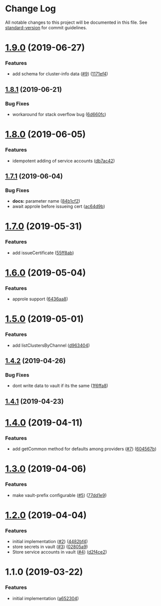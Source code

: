 # Change Log

All notable changes to this project will be documented in this file. See [standard-version](https://github.com/conventional-changelog/standard-version) for commit guidelines.

# [1.9.0](https://github.com/npm-wharf/cluster-info-client/compare/v1.8.1...v1.9.0) (2019-06-27)


### Features

* add schema for cluster-info data ([#9](https://github.com/npm-wharf/cluster-info-client/issues/9)) ([1171ef4](https://github.com/npm-wharf/cluster-info-client/commit/1171ef4))



## [1.8.1](https://github.com/npm-wharf/cluster-info-client/compare/v1.8.0...v1.8.1) (2019-06-21)


### Bug Fixes

* workaround for stack overflow bug ([6d660fc](https://github.com/npm-wharf/cluster-info-client/commit/6d660fc))



# [1.8.0](https://github.com/npm-wharf/cluster-info-client/compare/v1.7.1...v1.8.0) (2019-06-05)


### Features

* idempotent adding of service accounts ([db7ac42](https://github.com/npm-wharf/cluster-info-client/commit/db7ac42))



## [1.7.1](https://github.com/npm-wharf/cluster-info-client/compare/v1.7.0...v1.7.1) (2019-06-04)


### Bug Fixes

* **docs:** parameter name ([84b1cf2](https://github.com/npm-wharf/cluster-info-client/commit/84b1cf2))
* await approle before issueing cert ([ac64d9b](https://github.com/npm-wharf/cluster-info-client/commit/ac64d9b))



# [1.7.0](https://github.com/npm-wharf/cluster-info-client/compare/v1.6.0...v1.7.0) (2019-05-31)


### Features

* add issueCertificate ([55ff8ab](https://github.com/npm-wharf/cluster-info-client/commit/55ff8ab))



# [1.6.0](https://github.com/npm-wharf/cluster-info-client/compare/v1.5.0...v1.6.0) (2019-05-04)


### Features

* approle support ([6436aa8](https://github.com/npm-wharf/cluster-info-client/commit/6436aa8))



# [1.5.0](https://github.com/npm-wharf/cluster-info-client/compare/v1.4.2...v1.5.0) (2019-05-01)


### Features

* add listClustersByChannel ([d963404](https://github.com/npm-wharf/cluster-info-client/commit/d963404))



## [1.4.2](https://github.com/npm-wharf/cluster-info-client/compare/v1.4.1...v1.4.2) (2019-04-26)


### Bug Fixes

* dont write data to vault if its the same ([1f6ffa8](https://github.com/npm-wharf/cluster-info-client/commit/1f6ffa8))



## [1.4.1](https://github.com/npm-wharf/cluster-info-client/compare/v1.4.0...v1.4.1) (2019-04-23)



# [1.4.0](https://github.com/npm-wharf/cluster-info-client/compare/v1.3.0...v1.4.0) (2019-04-11)


### Features

* add getCommon method for defaults among providers ([#7](https://github.com/npm-wharf/cluster-info-client/issues/7)) ([604567b](https://github.com/npm-wharf/cluster-info-client/commit/604567b))



# [1.3.0](https://github.com/npm-wharf/cluster-info-client/compare/v1.2.0...v1.3.0) (2019-04-06)


### Features

* make vault-prefix configurable ([#5](https://github.com/npm-wharf/cluster-info-client/issues/5)) ([77dd1e9](https://github.com/npm-wharf/cluster-info-client/commit/77dd1e9))



# [1.2.0](https://github.com/npm-wharf/cluster-info-client/compare/v1.1.0...v1.2.0) (2019-04-04)


### Features

* initial implementation ([#2](https://github.com/npm-wharf/cluster-info-client/issues/2)) ([4482bf4](https://github.com/npm-wharf/cluster-info-client/commit/4482bf4))
* store secrets in vault ([#3](https://github.com/npm-wharf/cluster-info-client/issues/3)) ([02805a9](https://github.com/npm-wharf/cluster-info-client/commit/02805a9))
* Store service accounts in vault ([#4](https://github.com/npm-wharf/cluster-info-client/issues/4)) ([d2f4ce2](https://github.com/npm-wharf/cluster-info-client/commit/d2f4ce2))



# 1.1.0 (2019-03-22)


### Features

* initial implementation ([a652304](https://github.com/npm-wharf/cluster-info-client/commit/a652304))
